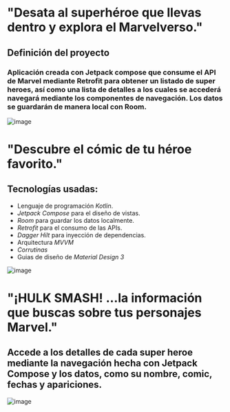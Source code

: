 # "Desata al superhéroe que llevas dentro y explora el Marvelverso."
## Definición del proyecto

### Aplicación creada con Jetpack compose que consume el API de Marvel mediante Retrofit para obtener un listado de super heroes, así como una lista de detalles a los cuales se accederá navegará mediante los componentes de navegación. Los datos se guardarán de manera local con Room. 
![image](https://github.com/user-attachments/assets/f0e1ddd5-810f-47a6-b53e-6821867a367d)

# "Descubre el cómic de tu héroe favorito."
## Tecnologías usadas:
- Lenguaje de programación *Kotlin*.
- *Jetpack Compose* para el diseño de vistas.
- *Room* para guardar los datos localmente.
- *Retrofit* para el consumo de las APIs.
- *Dagger Hilt* para inyección de dependencias.
- Arquitectura *MVVM*
- *Corrutinas*
- Guias de diseño de *Material Design 3*

![image](https://github.com/user-attachments/assets/dbcba1ab-2dd0-426f-9383-da52b7eda9b8)

# "¡HULK SMASH! ...la información que buscas sobre tus personajes Marvel."
## Accede a los detalles de cada super heroe mediante la navegación hecha con Jetpack Compose y los datos, como su nombre, comic, fechas y apariciones. 

![image](https://github.com/user-attachments/assets/94caf524-7159-4a96-b53d-0ed5c507e3a4)


